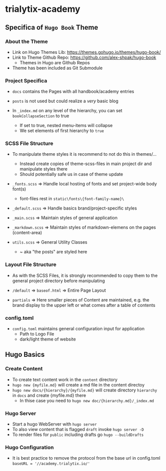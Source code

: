 # trialytix-academy

## Specifica of `Hugo Book` Theme

### About the Theme

- Link on Hugo Themes Lib: <https://themes.gohugo.io/themes/hugo-book/>
- Link to Theme Github Repo: <https://github.com/alex-shpak/hugo-book>
  - Themes in Hugo are Github Repos
- Theme has been included as Git Submodule

### Project Specifica

- `docs` contains the Pages with all handbook/academy entries
- `posts` is not used but could realize a _very_ basic blog

- In `_index.md` on any level of the hierarchy, you can set `bookCollapseSection` to true
  - If set to true, nested menu-items will collapse
  - We set elements of first hierarchy to `true`

### SCSS File Structure

- To manipulate theme styles it is recommend to not do this in themes/...
  - Instead create copies of theme-scss-files in main project dir and manipulate styles there
  - Should potentially safe us in case of theme update

- `_fonts.scss` => Handle local hosting of fonts and set project-wide body font(s)
  - font-files rest in `static\fonts\{font-family-name}\`
- `_default.scss` => Handle basics brand/project-specific styles
- `_main.scss` => Maintain styles of general application
- `_markdown.scss` => Maintain styles of markdown-elemens on the pages (content-area)
- `utils.scss` => General Utility Classes
  - ~ aka "the posts" are styled here

### Layout File Structure

- As with the SCSS Files, it is strongly recommended to copy them to the general project directory before manipulating

- `/default` => `baseof.html` => Entire Page Layout
- `partials` => Here smaller pieces of Content are maintained, e.g. the brand display to the upper left or what comes after a table of contents

### config.toml

- `config.toml` maintains general configuration input for application
  - Path to Logo File
  - dark/light theme of website

## Hugo Basics

### Create Content

- To create text content work in the `content` directory
- `hugo new {myfile.md}` will create a md file in the content directoy
- `hugo new docs/{hierarchy}/{myfile.md}` will create directory `hierarchy` in `docs` and create {myfile.md} there
  - In thise case you need to `hugo new doc/{hierarchy.md}/_index.md` 

### Hugo Server

- Start a hugo WebServer with `hugo server`
- To also view content that is flagged `draft` invoke `hugo server -D`
- To render files for `public` including drafts go `hugo --buildDrafts`

### Hugo Configuration

- It is best practice to remove the protocol from the base url in config.toml `baseURL = '//academy.trialytix.io/'`